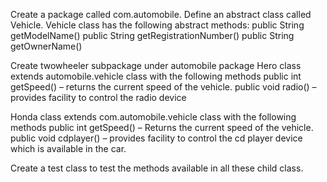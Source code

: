  Create a package called com.automobile. Define an abstract class called Vehicle. 
Vehicle class has the following abstract methods: 
public String getModelName() 
public String getRegistrationNumber() 
public String getOwnerName() 

Create twowheeler subpackage under automobile package
Hero  class extends  automobile.vehicle class with the following methods
public int getSpeed() 
– returns the current speed of the vehicle.
public void radio() 
– provides facility to control the radio device 

Honda class extends com.automobile.vehicle class with the following methods
public int getSpeed()
– Returns the current speed of the vehicle.
public void cdplayer() 
– provides facility to control the cd player device which is available in the car.

Create a test class to test the methods available in all these child class.
